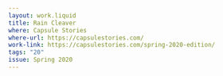 ```yaml
---
layout: work.liquid
title: Rain Cleaver
where: Capsule Stories
where-url: https://capsulestories.com/
work-link: https://capsulestories.com/spring-2020-edition/
tags: "20"
issue: Spring 2020
---
```

